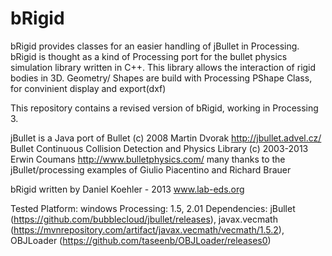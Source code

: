 bRigid
=========

bRigid provides classes for an easier handling of jBullet in Processing. bRigid is thought as a kind of Processing port for the bullet physics simulation library written in C++. This library allows the interaction of rigid bodies in 3D. Geometry/ Shapes are build with Processing PShape Class, for convinient display and export(dxf) 

This repository contains a revised version of bRigid, working in Processing 3. 

jBullet is a Java port of Bullet (c) 2008 Martin Dvorak http://jbullet.advel.cz/
Bullet Continuous Collision Detection and Physics Library (c) 2003-2013 Erwin Coumans http://www.bulletphysics.com/ 
many thanks to the jBullet/processing examples of Giulio Piacentino and Richard Brauer 

bRigid written by Daniel Koehler - 2013 www.lab-eds.org

Tested Platform: windows 
Processing: 1.5, 2.01
Dependencies: jBullet (https://github.com/bubblecloud/jbullet/releases), javax.vecmath (https://mvnrepository.com/artifact/javax.vecmath/vecmath/1.5.2), OBJLoader (https://github.com/taseenb/OBJLoader/releases0)